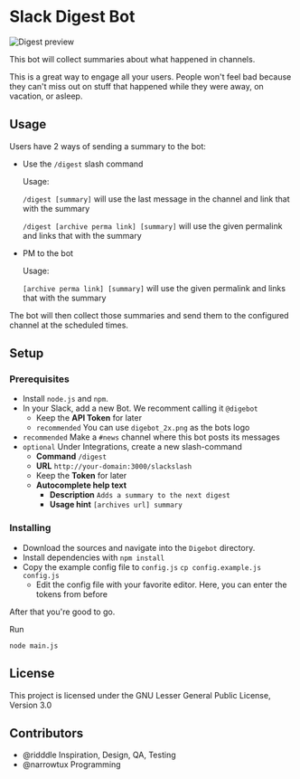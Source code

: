 # Slack Digest Bot
![Digest preview](http://i.imgur.com/AqKyh4E.png)

This bot will collect summaries about what happened in channels.

This is a great way to engage all your users. People won't feel bad because they can't miss out on stuff that happened while they were away, on vacation, or asleep.

## Usage
Users have 2 ways of sending a summary to the bot:

 * Use the `/digest` slash command
 
   Usage:
   
   `/digest [summary]` will use the last message in the channel and link that with the summary
   
   `/digest [archive perma link] [summary]` will use the given permalink and links that with the summary

 * PM to the bot
   
   Usage:
   
   `[archive perma link] [summary]` will use the given permalink and links that with the summary
   
The bot will then collect those summaries and send them to the configured channel at the scheduled times.

## Setup
### Prerequisites
 * Install `node.js` and `npm`.
 * In your Slack, add a new Bot. We recomment calling it `@digebot`
     * Keep the **API Token** for later
     * `recommended` You can use `digebot_2x.png` as the bots logo
 * `recommended` Make a `#news` channel where this bot posts its messages
 * `optional` Under Integrations, create a new slash-command
     * **Command** `/digest`
     * **URL** `http://your-domain:3000/slackslash`
     * Keep the **Token** for later
     * **Autocomplete help text**
         * **Description** `Adds a summary to the next digest`
         * **Usage hint** `[archives url] summary`
         
### Installing
 * Download the sources and navigate into the `Digebot` directory.
 * Install dependencies with `npm install`
 * Copy the example config file to `config.js` `cp config.example.js config.js`
     * Edit the config file with your favorite editor. Here, you can enter the tokens from before

After that you're good to go.

Run 

```node main.js```

## License
This project is licensed under the GNU Lesser General Public License, Version 3.0

## Contributors

 * @ridddle Inspiration, Design, QA, Testing
 * @narrowtux Programming
